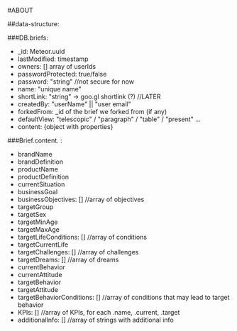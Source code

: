 #ABOUT

##data-structure:

###DB.briefs:
* _id: Meteor.uuid
* lastModified: timestamp
* owners: [] array of userIds
* passwordProtected: true/false
* password: "string" //not secure for now
* name: "unique name"
* shortLink: "string" -> goo.gl shortlink (?) //LATER
* createdBy: "userName" || "user email"
* forkedFrom: _id of the brief we forked from (if any)
* defaultView: "telescopic" / "paragraph" / "table" / "present" ...
* content: {object with properties}

###Brief.content. :
* brandName
* brandDefinition
* productName
* productDefinition
* currentSituation
* businessGoal
* businessObjectives: [] //array of objectives
* targetGroup
* targetSex
* targetMinAge
* targetMaxAge
* targetLifeConditions: [] //array of conditions
* targetCurrentLife
* targetChallenges: [] //array of challenges
* targetDreams: [] //array of dreams
* currentBehavior
* currentAttitude
* targetBehavior
* targetAttitude
* targetBehaviorConditions: [] //array of conditions that may lead to target behavior
* KPIs: [] //array of KPIs, for each .name, .current, .target
* additionalInfo: [] //array of strings with additional info
